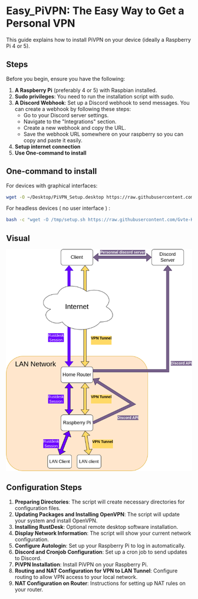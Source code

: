 # Easy_PiVPN: The Easy Way to Get a Personal VPN

This guide explains how to install PiVPN on your device (ideally a Raspberry Pi 4 or 5).

## Steps

Before you begin, ensure you have the following:

1. **A Raspberry Pi** (preferably 4 or 5) with Raspbian installed.
2. **Sudo privileges**: You need to run the installation script with sudo.
3. **A Discord Webhook**: Set up a Discord webhook to send messages. You can create a webhook by following these steps:
   - Go to your Discord server settings.
   - Navigate to the "Integrations" section.
   - Create a new webhook and copy the URL.
   - Save the webhook URL somewhere on your raspberry so you can copy and paste it easily.
4. **Setup internet connection**
5. **Use One-command to install**

## One-command to install

For devices with graphical interfaces:

```bash
wget -O ~/Desktop/PiVPN_Setup.desktop https://raw.githubusercontent.com/Gvte-Kali/Network/refs/heads/main/Easy_PiVPN/PiVPN_Setup.desktop
```
For headless devices ( no user interface ) : 
```bash
bash -c "wget -O /tmp/setup.sh https://raw.githubusercontent.com/Gvte-Kali/Network/refs/heads/main/Easy_PiVPN/scripts/setup.sh && chmod +x /tmp/setup.sh && sudo bash /tmp/setup.sh" && read -p "Press Enter..."
```
## Visual
![Overview of the overall setup](https://raw.githubusercontent.com/Gvte-Kali/Network/refs/heads/main/Easy_PiVPN/Easy_PiVPN_Overview.png)


## Configuration Steps

1. **Preparing Directories**: The script will create necessary directories for configuration files.
2. **Updating Packages and Installing OpenVPN**: The script will update your system and install OpenVPN.
3. **Installing RustDesk**: Optional remote desktop software installation.
4. **Display Network Information**: The script will show your current network configuration.
5. **Configure Autologin**: Set up your Raspberry Pi to log in automatically.
6. **Discord and Cronjob Configuration**: Set up a cron job to send updates to Discord.
7. **PiVPN Installation**: Install PiVPN on your Raspberry Pi.
8. **Routing and NAT Configuration for VPN to LAN Tunnel**: Configure routing to allow VPN access to your local network.
9. **NAT Configuration on Router**: Instructions for setting up NAT rules on your router.
